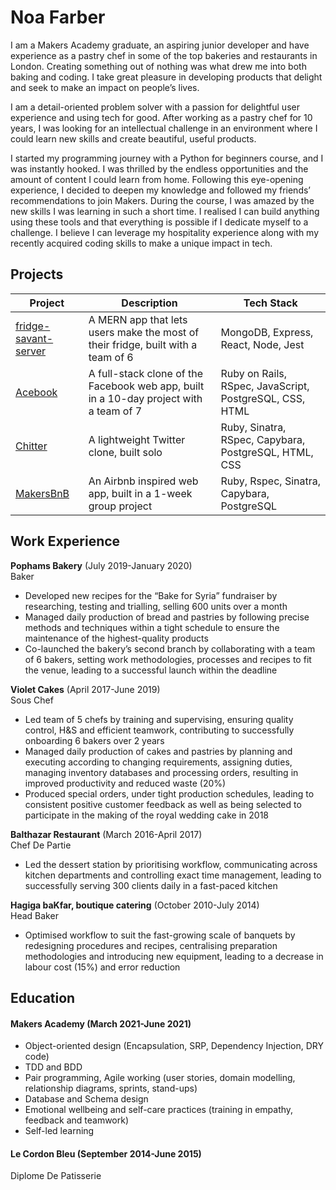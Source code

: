 # Noa Farber

I am a Makers Academy graduate, an aspiring junior developer and have experience as a pastry chef in some of the top bakeries and restaurants in London. Creating something out of nothing was what drew me into both baking and coding. I take great pleasure in developing products that delight and seek to make an impact on people’s lives.

I am a detail-oriented problem solver with a passion for delightful user experience and using tech for good.
After working as a pastry chef for 10 years, I was looking for an intellectual challenge in an environment where I could learn new skills and create beautiful, useful products.

I started my programming journey with a Python for beginners course, and I was instantly hooked. I was thrilled by the endless opportunities and the amount of content I could learn from home. Following this eye-opening experience, I decided to deepen my knowledge and followed my friends’ recommendations to join Makers. During the course, I was amazed by the new skills I was learning in such a short time. I realised I can build anything using these tools and that everything is possible if I dedicate myself to a challenge. I believe I can leverage my hospitality experience along with my recently acquired coding skills to make a unique impact in tech.


## Projects

| Project                 | Description       | Tech Stack  |
| ----------------------- | ----------------- | ----------------- |
| [fridge-savant-server](https://github.com/noarfarber/fridge-savant-server) | A MERN app that lets users make the most of their fridge, built with a team of 6 | MongoDB, Express, React, Node, Jest |
| [Acebook](https://github.com/noarfarber/Acebook) | A full-stack clone of the Facebook web app, built in a 10-day project with a team of 7 | Ruby on Rails, RSpec, JavaScript, PostgreSQL, CSS, HTML |
| [Chitter](https://github.com/noarfarber/chitter) | A lightweight Twitter clone, built solo | Ruby, Sinatra, RSpec, Capybara, PostgreSQL, HTML, CSS            |
| [MakersBnB](https://github.com/noarfarber/MakersBnB) |  An Airbnb inspired web app, built in a 1-week group project | Ruby, Rspec, Sinatra, Capybara, PostgreSQL      |

## Work Experience

**Pophams Bakery** (July 2019-January 2020)  
Baker

* Developed new recipes for the “Bake for Syria” fundraiser by researching, testing and trialling, selling 600 units over a month 
* Managed daily production of bread and pastries by following precise methods and techniques within a tight schedule to
ensure the maintenance of the highest-quality products
* Co-launched the bakery’s second branch by collaborating with a team of 6 bakers, setting work methodologies, processes and recipes to fit the venue, leading to a successful launch within the deadline

**Violet Cakes** (April 2017-June 2019)  
Sous Chef

* Led team of 5 chefs by training and supervising, ensuring quality control, H&S and efficient teamwork, contributing to successfully onboarding 6 bakers over 2 years
* Managed daily production of cakes and pastries by planning and executing according to changing requirements, assigning duties, managing inventory databases and processing orders, resulting in improved productivity and reduced waste (20%)
* Produced special orders, under tight production schedules, leading to consistent positive customer feedback as well as being selected to participate in the making of the royal wedding cake in 2018

**Balthazar Restaurant** (March 2016-April 2017)  
Chef De Partie

* Led the dessert station by prioritising workflow, communicating across kitchen departments and controlling exact time management, leading to successfully serving 300 clients daily in a fast-paced kitchen

**Hagiga baKfar, boutique catering** (October 2010-July 2014)  
Head Baker

* Optimised workflow to suit the fast-growing scale of banquets by redesigning procedures and recipes, centralising preparation methodologies and introducing new equipment, leading to a decrease in labour cost (15%) and error reduction

## Education

#### Makers Academy (March 2021-June 2021)
* Object-oriented design (Encapsulation, SRP, Dependency Injection, DRY code)
* TDD and BDD
* Pair programming, Agile working (user stories, domain modelling, relationship diagrams, sprints, stand-ups)
* Database and Schema design
* Emotional wellbeing and self-care practices (training in empathy, feedback and teamwork)
* Self-led learning

#### Le Cordon Bleu (September 2014-June 2015)

Diplome De Patisserie
